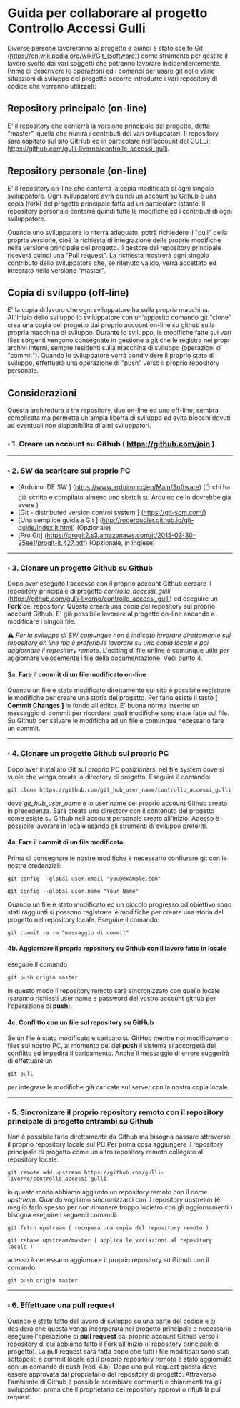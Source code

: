 # Guida per collaborare al progetto Controllo Accessi Gulli

Diverse persone lavoreranno al progetto e quindi è stato scelto Git (https://en.wikipedia.org/wiki/Git_(software)) come strumento per gestire il lavoro svolto dai vari soggetti che potranno lavorare indioendentemente. Prima di descrivere le operazioni ed i comandi per usare git nelle varie situazioni di sviluppo del progetto occorre introdurre i vari repository di codice che verranno utilizzati:

## Repository principale (on-line)

E' il repository che conterrà la versione principale del progetto, detta "master", quella che riunirà i contributi dei vari sviluppatori. Il repository sarà ospitato sul sito GitHub ed in particolare nell'account del GULLi: https://github.com/gulli-livorno/controllo_accessi_gulli. 

## Repository personale (on-line)

E' il repository on-line che conterrà la copia modificata di ogni singolo sviluppatore. Ogni sviluppatore avrà quindi un account su Github e una copia (fork) del progetto principale fatta ad un particolare istante. Il repository personale conterrà quindi tutte le modifiche ed i contributi di ogni sviluppatore.

Quando uno sviluppatore lo riterrà adeguato, potrà richiedere il "pull" della propria versione, cioè la richiesta di integrazione delle proprie modifiche nella versione principale del progetto. Il gestore del repository principale riceverà quindi una "Pull request". La richiesta mostrerà ogni singolo contributo dello sviluppatore che, se ritenuto valido, verrà accettato ed integrato nella versione "master".

## Copia di sviluppo (off-line)

E' la copia di lavoro che ogni sviluppatore ha sulla propria macchina. All'inizio dello sviluppo lo sviluppatore con un'apposito comando git "clone" crea una copia del progetto dal proprio account on-line su github sulla propria macchina di sviluppo. Durante lo sviluppo, le modifiche fatte sui vari files sorgenti vengono consegnate in gestione a git che le registra nei propri archivi interni, sempre residenti sulla macchina di sviluppo (operazioni di "commit").
Quando lo sviluppatore vorrà condividere il proprio stato di sviluppo, effettuerà una operazione di "push" verso il proprio repository personale.

## Considerazioni

Questa architettura a tre repository, due on-line ed uno off-line, sembra complicata ma permette un'ampia libertà di sviluppo ed evita blocchi dovuti ad eventuali non disponibilità di altri sviluppatori.



### :white_small_square: 1. Creare un account su  Github ( https://github.com/join )
___
### :white_small_square: 2. SW da scaricare sul proprio PC

- [Arduino IDE SW ] (https://www.arduino.cc/en/Main/Software) (:raised_hand: chi ha già scritto e compilato almeno uno sketch su Arduino ce lo dovrebbe già avere )
- [Git - distributed version control system ] (https://git-scm.com/)
- [Una semplice guida a Git ] (http://rogerdudler.github.io/git-guide/index.it.html) (Opzionale)
- [Pro Git] (https://progit2.s3.amazonaws.com/it/2015-03-30-25ee1/progit-it.427.pdf) (Opzionale, in inglese)

___

### :white_small_square: 3.  Clonare un progetto Github su Github
Dopo aver eseguito l'accesso con il proprio account Github cercare il repository principale di progetto *controllo_accessi_gulli* (https://github.com/gulli-livorno/controllo_accessi_gulli) ed eseguire un **Fork** del repository.
Questo creerà una copia del repository sul proprio account Github. E' già possibile lavorare al progetto on-line andando a modificare i singoli file.

:warning: *Per lo sviluppo di SW comunque non è indicato lavorare direttamente sul repository on line ma è preferibile lavorare su una copia locale e poi aggiornare il repository remoto*. L'editing di file online è comunque utile per aggiornare velocemente i file della documentazione. Vedi punto 4.

####  3a. Fare il **commit** di un file modificato on-line
Quando un file è stato modificato direttamente sul sito è possibile registrare le modifiche per creare una storia del progetto. Per farlo esiste il tasto **[ Commit Changes ]** in fondo all'editor. E' buona norma inserire un messaggio di commit per ricordarsi quali modifiche sono state fatte sul file. Su Github per salvare le modifiche ad un file è comunque necessario fare un commit.

___

### :white_small_square: 4. Clonare un progetto Github sul proprio PC
Dopo aver installato Git sul proprio PC posizionarsi nel file system dove si vuole che venga creata la directory di progetto.
Eseguire il comando: 

 `git clone https://github.com/git_hub_user_name/controllo_accessi_gulli`
 
 dove *git_hub_user_name* è lo user name del proprio account Github creato in precedenza.
Sarà creata una directory con il contenuto del progetto come esiste su Github nell'account personale creato all'inizio. Adesso è possibile lavorare in locale usando gli strumenti di sviluppo preferiti.
####    4a. Fare il commit di un file modificato
Prima di consegnare le nostre modifiche è necessario confiurare git con le nostre credenziali:

`git config --global user.email "you@example.com"`

`git config --global user.name "Your Name"`

Quando un file è stato modificato ed un piccolo progresso od obiettivo sono stati raggiunti si possono registrare le modifiche per creare una storia del progetto nel repository locale. Eseguire il comando:

`git commit -a -m "messaggio di commit"`

####    4b. Aggiornare il proprio repository su Github con il lavoro fatto in locale
eseguire il comando 

`git push origin master`

In questo modo il repository remoto sarà sincronizzato con quello locale (saranno richiesti user name e password del vostro account github per l'operazione di **push**).

####    4c. Conflitto con un file sul repository su GitHub
Se un file è stato modificato e caricato su GitHub mentre noi modificavamo i files sul nostro PC, al momento del del **push** il sistema si accorgerà del conflitto ed impedirà il caricamento. Anche il messaggio di errore suggerirà di effettuare un

`git pull`

per integrare le modifiche già caricate sul server con la nostra copia locale.

___

### :white_small_square: 5. Sincronizare il proprio repository remoto con il repository principale di progetto entrambi su Github
Non è possibile farlo direttamente da Github ma bisogna passare attraverso il proprio repository locale sul PC
Per prima cosa aggiungere il repository principale di progetto come un altro repository remoto collegato al repository locale:

`git remote add upstream https://github.com/gulli-livorno/controllo_accessi_gulli` 

in questo modo abbiamo aggiunto un repository remoto con il nome *upstream*. Quando vogliamo sincronizzarci con il repository upstream (è meglio farlo spesso per non rimanere troppo indietro con gli aggiornamenti ) bisogna eseguire i seguenti comandi:

`git fetch upstream ( recupera una copia del repository remoto )`

`git rebase upstream/master ( applica le variazioni al repository locale )`

adesso è necessario aggiornare il proprio repository su Github  con il comando:

`git push origin master`

___

### :white_small_square: 6. Effettuare una pull request
Quando è stato fatto del lavoro di sviluppo su una parte del codice e si desidera che questa venga  incorporata nel progetto principale e necessario eseguire l'operazione di **pull request** dal proprio account Github verso il repository di cui abbiamo fatto il Fork all'inizio (il repository principale di progetto). La pull request sarà fatta dopo che tutti i file modificati sono stati sottoposti a commit locale ed il proprio repository remoto è stato aggiornato con un comando di *push* (vedi 4.b). Dopo una pull request questa deve essere approvata dal proprietario del repository di progetto. Attraverso l'ambiente di Github è possibile scambiare  commenti e chiarimenti tra gli sviluppatori prima che il proprietario del repository approvi o rifiuti la pull request.

